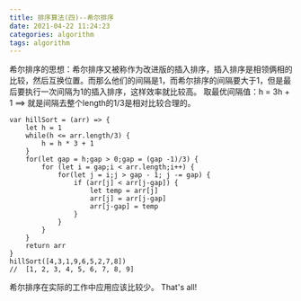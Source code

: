 ```yaml
---
title: 排序算法(四)--希尔排序
date: 2021-04-22 11:24:23
categories: algorithm
tags: algorithm
---
```

希尔排序的思想：希尔排序又被称作为改进版的插入排序，插入排序是相领俩相的比较，然后互换位置。而那么他们的间隔是1，而希尔排序的间隔要大于1，但是最后要执行一次间隔为1的插入排序，这样效率就比较高。
取最优间隔值：h = 3h + 1 ==> 就是间隔去整个length的1/3是相对比较合理的。
```
var hillSort = (arr) => {
    let h = 1
    while(h <= arr.length/3) {
        h = h * 3 + 1
    }
    for(let gap = h;gap > 0;gap = (gap -1)/3) {
        for (let i = gap;i < arr.length;i++) {
            for(let j = i;j > gap - 1; j -= gap) {
                if (arr[j] < arr[j-gap]) {
                    let temp = arr[j]
                    arr[j] = arr[j-gap]
                    arr[j-gap] = temp
                }
            }
        }
    }
    return arr
}
hillSort([4,3,1,9,6,5,2,7,8])
//  [1, 2, 3, 4, 5, 6, 7, 8, 9]
```
希尔排序在实际的工作中应用应该比较少。
That's all!